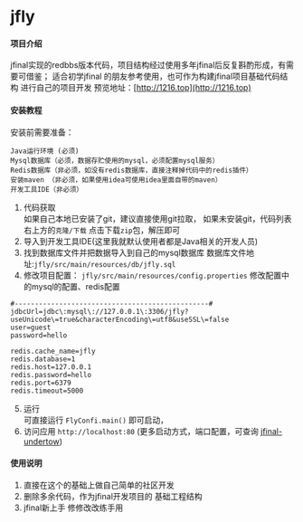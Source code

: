 # jfly

#### 项目介绍
jfinal实现的redbbs版本代码，项目结构经过使用多年jfinal后反复斟酌形成，有需要可借鉴；
适合初学jfinal 的朋友参考使用，也可作为构建jfinal项目基础代码结构 进行自己的项目开发
预览地址：[http://1216.top](http://1216.top)

#### 安装教程
安装前需要准备：  
```
Java运行环境 (必须)
Mysql数据库（必须，数据存贮使用的mysql，必须配置mysql服务）
Redis数据库（非必须，如没有redis数据库，直接注释掉代码中的redis插件）
安装maven （非必须，如果使用idea可使用idea里面自带的maven）
开发工具IDE（非必须）
```

1. 代码获取  
如果自己本地已安装了git，建议直接使用git拉取，
如果未安装git，代码列表右上方的`克隆/下载` 点击下载`zip`包，解压即可
2. 导入到开发工具IDE(这里我就默认使用者都是Java相关的开发人员)
3. 找到数据库文件并把数据导入到自己的mysql数据库
数据库文件地址:`jfly/src/main/resources/db/jfly.sql`  
4. 修改项目配置：
`jfly/src/main/resources/config.properties`
修改配置中的mysql的配置、redis配置
```
#------------------------------------------------#
jdbcUrl=jdbc\:mysql\://127.0.0.1\:3306/jfly?useUnicode\=true&characterEncoding\=utf8&useSSL\=false
user=guest
password=hello

redis.cache_name=jfly
redis.database=1
redis.host=127.0.0.1
redis.password=hello
redis.port=6379
redis.timeout=5000
```
5. 运行  
可直接运行 `FlyConfi.main()` 即可启动，
6. 访问应用
`http://localhost:80` (更多启动方式，端口配置，可查询 [jfinal-undertow](jfinal-undertow))

#### 使用说明
1. 直接在这个的基础上做自己简单的社区开发
2. 删除多余代码，作为jfinal开发项目的 基础工程结构
3. jfinal新上手 修修改改练手用
